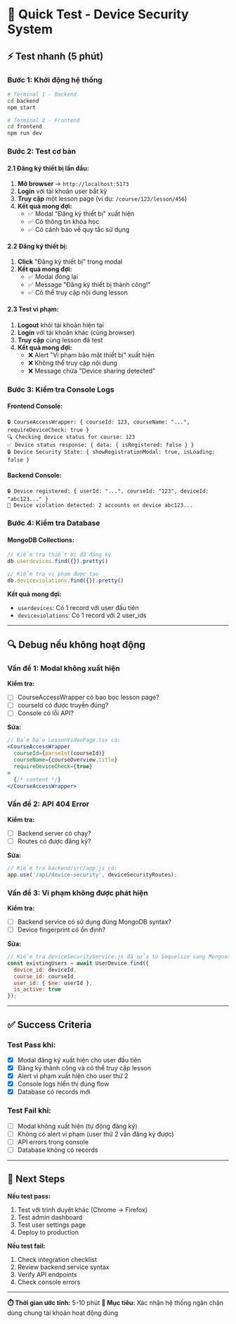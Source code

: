 # 🚀 Quick Test - Device Security System

## ⚡ Test nhanh (5 phút)

### **Bước 1: Khởi động hệ thống**
```bash
# Terminal 1 - Backend
cd backend
npm start

# Terminal 2 - Frontend
cd frontend
npm run dev
```

### **Bước 2: Test cơ bản**

#### **2.1 Đăng ký thiết bị lần đầu:**
1. **Mở browser** → `http://localhost:5173`
2. **Login** với tài khoản user bất kỳ
3. **Truy cập** một lesson page (ví dụ: `/course/123/lesson/456`)
4. **Kết quả mong đợi:**
   - ✅ Modal "Đăng ký thiết bị" xuất hiện
   - ✅ Có thông tin khóa học
   - ✅ Có cảnh báo về quy tắc sử dụng

#### **2.2 Đăng ký thiết bị:**
1. **Click** "Đăng ký thiết bị" trong modal
2. **Kết quả mong đợi:**
   - ✅ Modal đóng lại
   - ✅ Message "Đăng ký thiết bị thành công!"
   - ✅ Có thể truy cập nội dung lesson

#### **2.3 Test vi phạm:**
1. **Logout** khỏi tài khoản hiện tại
2. **Login** với tài khoản khác (cùng browser)
3. **Truy cập** cùng lesson đã test
4. **Kết quả mong đợi:**
   - ❌ Alert "Vi phạm bảo mật thiết bị" xuất hiện
   - ❌ Không thể truy cập nội dung
   - ❌ Message chứa "Device sharing detected"

### **Bước 3: Kiểm tra Console Logs**

#### **Frontend Console:**
```
🔒 CourseAccessWrapper: { courseId: 123, courseName: "...", requireDeviceCheck: true }
🔍 Checking device status for course: 123
✅ Device status response: { data: { isRegistered: false } }
🔒 Device Security State: { showRegistrationModal: true, isLoading: false }
```

#### **Backend Console:**
```
🔒 Device registered: { userId: "...", courseId: "123", deviceId: "abc123..." }
🚨 Device violation detected: 2 accounts on device abc123...
```

### **Bước 4: Kiểm tra Database**

#### **MongoDB Collections:**
```javascript
// Kiểm tra thiết bị đã đăng ký
db.userdevices.find({}).pretty()

// Kiểm tra vi phạm được tạo
db.deviceviolations.find({}).pretty()
```

**Kết quả mong đợi:**
- `userdevices`: Có 1 record với user đầu tiên
- `deviceviolations`: Có 1 record với 2 user_ids

---

## 🔍 Debug nếu không hoạt động

### **Vấn đề 1: Modal không xuất hiện**
**Kiểm tra:**
- [ ] CourseAccessWrapper có bao bọc lesson page?
- [ ] courseId có được truyền đúng?
- [ ] Console có lỗi API?

**Sửa:**
```jsx
// Đảm bảo LessonVideoPage.tsx có:
<CourseAccessWrapper 
  courseId={parseInt(courseId)} 
  courseName={courseOverview.title}
  requireDeviceCheck={true}
>
  {/* content */}
</CourseAccessWrapper>
```

### **Vấn đề 2: API 404 Error**
**Kiểm tra:**
- [ ] Backend server có chạy?
- [ ] Routes có được đăng ký?

**Sửa:**
```javascript
// Kiểm tra backend/src/app.js có:
app.use('/api/device-security', deviceSecurityRoutes);
```

### **Vấn đề 3: Vi phạm không được phát hiện**
**Kiểm tra:**
- [ ] Backend service có sử dụng đúng MongoDB syntax?
- [ ] Device fingerprint có ổn định?

**Sửa:**
```javascript
// Kiểm tra deviceSecurityService.js đã sửa từ Sequelize sang Mongoose
const existingUsers = await UserDevice.find({
  device_id: deviceId,
  course_id: courseId,
  user_id: { $ne: userId },
  is_active: true
});
```

---

## ✅ Success Criteria

### **Test Pass khi:**
- [x] Modal đăng ký xuất hiện cho user đầu tiên
- [x] Đăng ký thành công và có thể truy cập lesson
- [x] Alert vi phạm xuất hiện cho user thứ 2
- [x] Console logs hiển thị đúng flow
- [x] Database có records mới

### **Test Fail khi:**
- [ ] Modal không xuất hiện (tự động đăng ký)
- [ ] Không có alert vi phạm (user thứ 2 vẫn đăng ký được)
- [ ] API errors trong console
- [ ] Database không có records

---

## 🎯 Next Steps

**Nếu test pass:**
1. Test với trình duyệt khác (Chrome → Firefox)
2. Test admin dashboard
3. Test user settings page
4. Deploy to production

**Nếu test fail:**
1. Check integration checklist
2. Review backend service syntax
3. Verify API endpoints
4. Check console errors

---

**⏱️ Thời gian ước tính:** 5-10 phút
**🎯 Mục tiêu:** Xác nhận hệ thống ngăn chặn dùng chung tài khoản hoạt động đúng
